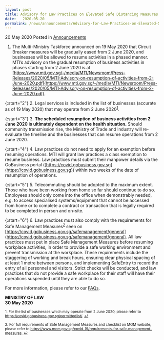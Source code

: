 ```yaml
---
layout: post
title: Advisory for Law Practices on Elevated Safe Distancing Measures - Gradual Resumption of Business Activities
date:   2020-05-20
permalink: /news/announcements/Advisory-for-Law-Practices-on-Elevated-Safe-Distancing-Measures-Gradual-resumption-of-business-activities
---
```


20 May 2020 Posted in [Announcements](/news/announcements)

1. The Multi-Ministry Taskforce announced on 19 May 2020 that Circuit Breaker measures will be gradually eased from 2 June 2020, and businesses will be allowed to resume activities in a phased manner. MTI’s advisory on the gradual resumption of business activities in phases starting from 2 June 2020 is at [https://www.mti.gov.sg/-/media/MTI/Newsroom/Press-Releases/2020/05/MTI-Advisory-on-resumption-of-activities-from-2-June-2020.pdf](https://www.mti.gov.sg/-/media/MTI/Newsroom/Press-Releases/2020/05/MTI-Advisory-on-resumption-of-activities-from-2-June-2020.pdf).

{:start="2"}
2. Legal services is included in the list of businesses (accurate as of 19 May 2020) that may operate from 2 June 2020<sup><a href="#fn1" id="ref1">1</a></sup>.

{:start="3"}
3. **The scheduled resumption of business activities from 2 June 2020 is ultimately dependent on the health situation.** Should community transmission rise, the Ministry of Trade and Industry will re-evaluate the timeline and the businesses that can resume operations from 2 June 2020.

{:start="4"}
4. Law practices do not need to apply for an exemption before resuming operations. MTI will grant law practices a class exemption to resume business. Law practices must submit their manpower details via the GoBusiness portal ([https://covid.gobusiness.gov.sg](https://covid.gobusiness.gov.sg)) within two weeks of the date of resumption of operations.

{:start="5"}
5. Telecommuting should be adopted to the maximum extent. Those who have been working from home so far should continue to do so. Employees should only come into the office when demonstrably needed, e.g. to access specialised systems/equipment that cannot be accessed from home or to complete a contract or transaction that is legally required to be completed in person and on-site.

{:start="6"}
6. Law practices must also comply with the requirements for Safe Management Measures<sup><a href="#fn2" id="ref2">2</a></sup> seen on [https://covid.gobusiness.gov.sg/safemanagement/general](https://covid.gobusiness.gov.sg/safemanagement/general). All law practices must put in place Safe Management Measures before resuming workplace activities, in order to provide a safe working environment and prevent transmission at the workplace. These requirements include the staggering of working and break hours, ensuring clear physical spacing of at least 1 metre between persons, and implementing SafeEntry to record the entry of all personnel and visitors. Strict checks will be conducted, and law practices that do not provide a safe workplace for their staff will have their operations suspended until they are able to do so.

For more information, please refer to our [FAQs](/files/news/announcements/2020/01/FAQs_website_update30May2020_final.pdf).

<b>MINISTRY OF LAW</b>
<br>
<b>30 May 2020</b>

<p><sup id="fn1">1. For the list of businesses which may operate from 2 June 2020, please refer to <a href="https://covid.gobusiness.gov.sg/permittedlist/">https://covid.gobusiness.gov.sg/permittedlist/</a>. <a href="#ref1" title="Jump back to footnote 1 in the text.">↩</a></sup></p>

<p><sup id="fn2">2. For full requirements of Safe Management Measures and checklist on MOM website, please refer to  <a href="https://www.mom.gov.sg/covid-19/requirements-for-safe-management-measures">https://www.mom.gov.sg/covid-19/requirements-for-safe-management-measures</a>. <a href="#ref2" title="Jump back to footnote 2 in the text.">↩</a></sup></p>
